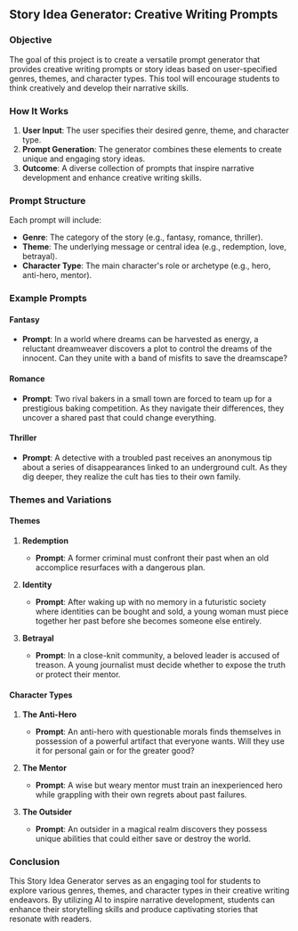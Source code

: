 ## Story Idea Generator: Creative Writing Prompts

### Objective
The goal of this project is to create a versatile prompt generator that provides creative writing prompts or story ideas based on user-specified genres, themes, and character types. This tool will encourage students to think creatively and develop their narrative skills.

### How It Works
1. **User Input**: The user specifies their desired genre, theme, and character type.
2. **Prompt Generation**: The generator combines these elements to create unique and engaging story ideas.
3. **Outcome**: A diverse collection of prompts that inspire narrative development and enhance creative writing skills.

### Prompt Structure
Each prompt will include:
- **Genre**: The category of the story (e.g., fantasy, romance, thriller).
- **Theme**: The underlying message or central idea (e.g., redemption, love, betrayal).
- **Character Type**: The main character's role or archetype (e.g., hero, anti-hero, mentor).

### Example Prompts

#### Fantasy
- **Prompt**: In a world where dreams can be harvested as energy, a reluctant dreamweaver discovers a plot to control the dreams of the innocent. Can they unite with a band of misfits to save the dreamscape?
  
#### Romance
- **Prompt**: Two rival bakers in a small town are forced to team up for a prestigious baking competition. As they navigate their differences, they uncover a shared past that could change everything.

#### Thriller
- **Prompt**: A detective with a troubled past receives an anonymous tip about a series of disappearances linked to an underground cult. As they dig deeper, they realize the cult has ties to their own family.

### Themes and Variations

#### Themes
1. **Redemption**
   - **Prompt**: A former criminal must confront their past when an old accomplice resurfaces with a dangerous plan.
  
2. **Identity**
   - **Prompt**: After waking up with no memory in a futuristic society where identities can be bought and sold, a young woman must piece together her past before she becomes someone else entirely.

3. **Betrayal**
   - **Prompt**: In a close-knit community, a beloved leader is accused of treason. A young journalist must decide whether to expose the truth or protect their mentor.

#### Character Types
1. **The Anti-Hero**
   - **Prompt**: An anti-hero with questionable morals finds themselves in possession of a powerful artifact that everyone wants. Will they use it for personal gain or for the greater good?

2. **The Mentor**
   - **Prompt**: A wise but weary mentor must train an inexperienced hero while grappling with their own regrets about past failures.

3. **The Outsider**
   - **Prompt**: An outsider in a magical realm discovers they possess unique abilities that could either save or destroy the world.

### Conclusion
This Story Idea Generator serves as an engaging tool for students to explore various genres, themes, and character types in their creative writing endeavors. By utilizing AI to inspire narrative development, students can enhance their storytelling skills and produce captivating stories that resonate with readers.
